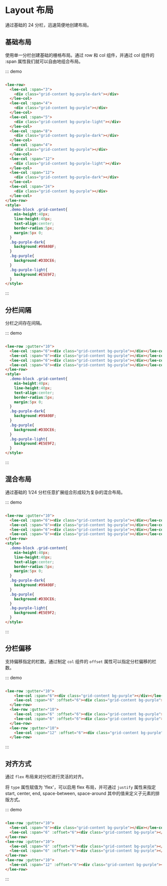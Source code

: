 # Layout 布局

通过基础的 24 分栏，迅速简便地创建布局。
## 基础布局
使用单一分栏创建基础的栅格布局。通过 row 和 col 组件，并通过 col 组件的 :span 属性我们就可以自由地组合布局。
<div class="demo-block">
  <lee-row>
    <lee-col :span="3">
      <div class="grid-content bg-purple-dark"></div>
    </lee-col>
    <lee-col :span="4">
      <div class="grid-content bg-purple"></div>
    </lee-col>
    <lee-col :span="5">
      <div class="grid-content bg-purple-light"></div>
    </lee-col>
    <lee-col :span="8">
      <div class="grid-content bg-purple-dark"></div>
    </lee-col>
    <lee-col :span="4">
      <div class="grid-content bg-purple"></div>
    </lee-col>
    <lee-col :span="12">
      <div class="grid-content bg-purple-light"></div>
    </lee-col>
    <lee-col :span="12">
      <div class="grid-content bg-purple-dark"></div>
    </lee-col>
    <lee-col :span="24">
      <div class="grid-content bg-purple"></div>
    </lee-col>
  </lee-row>
</div>

::: demo
```html

<lee-row>
  <lee-col :span="3">
    <div class="grid-content bg-purple-dark"></div>
  </lee-col>
  <lee-col :span="4">
    <div class="grid-content bg-purple"></div>
  </lee-col>
  <lee-col :span="5">
    <div class="grid-content bg-purple-light"></div>
  </lee-col>
  <lee-col :span="8">
    <div class="grid-content bg-purple-dark"></div>
  </lee-col>
  <lee-col :span="4">
    <div class="grid-content bg-purple"></div>
  </lee-col>
  <lee-col :span="12">
    <div class="grid-content bg-purple-light"></div>
  </lee-col>
  <lee-col :span="12">
    <div class="grid-content bg-purple-dark"></div>
  </lee-col>
  <lee-col :span="24">
    <div class="grid-content bg-purple"></div>
  </lee-col>
</lee-row>
<style>
  .demo-block .grid-content{
    min-height:40px;
    line-height:40px;
    text-align:center;
    border-radius:5px;
    margin:5px 0;
  }
  .bg-purple-dark{
    background:#99A9BF;
  }
  .bg-purple{
    background:#D3DCE6;
  }
  .bg-purple-light{
    background:#E5E9F2;
  }
</style>
```
:::

## 分栏间隔
分栏之间存在间隔。
<div class="demo-block">
  <lee-row :gutter="10">
    <lee-col :span="6"><div class="grid-content bg-purple"></div></lee-col>
    <lee-col :span="6"><div class="grid-content bg-purple"></div></lee-col>
    <lee-col :span="6"><div class="grid-content bg-purple"></div></lee-col>
    <lee-col :span="6"><div class="grid-content bg-purple"></div></lee-col>
  </lee-row>
</div>

::: demo
```html

<lee-row :gutter="10">
  <lee-col :span="6"><div class="grid-content bg-purple"></div></lee-col>
  <lee-col :span="6"><div class="grid-content bg-purple"></div></lee-col>
  <lee-col :span="6"><div class="grid-content bg-purple"></div></lee-col>
  <lee-col :span="6"><div class="grid-content bg-purple"></div></lee-col>
</lee-row>
<style>
  .demo-block .grid-content{
    min-height:40px;
    line-height:40px;
    text-align:center;
    border-radius:5px;
    margin:5px 0;
  }
  .bg-purple-dark{
    background:#99A9BF;
  }
  .bg-purple{
    background:#D3DCE6;
  }
  .bg-purple-light{
    background:#E5E9F2;
  }
</style>
```
:::

## 混合布局
通过基础的 1/24 分栏任意扩展组合形成较为复杂的混合布局。

<div class="demo-block">
  <lee-row :gutter="10">
    <lee-col :span="4"><div class="grid-content bg-purple"></div></lee-col>
    <lee-col :span="5"><div class="grid-content bg-purple"></div></lee-col>
    <lee-col :span="7"><div class="grid-content bg-purple"></div></lee-col>
    <lee-col :span="8"><div class="grid-content bg-purple"></div></lee-col>
    <lee-col :span="8"><div class="grid-content bg-purple"></div></lee-col>
    <lee-col :span="2"><div class="grid-content bg-purple"></div></lee-col>
    <lee-col :span="5"><div class="grid-content bg-purple"></div></lee-col>
    <lee-col :span="4"><div class="grid-content bg-purple"></div></lee-col>
    <lee-col :span="5"><div class="grid-content bg-purple"></div></lee-col>
  </lee-row>
</div>

::: demo
```html

<lee-row :gutter="10">
  <lee-col :span="6"><div class="grid-content bg-purple"></div></lee-col>
  <lee-col :span="6"><div class="grid-content bg-purple"></div></lee-col>
  <lee-col :span="6"><div class="grid-content bg-purple"></div></lee-col>
  <lee-col :span="6"><div class="grid-content bg-purple"></div></lee-col>
</lee-row>
<style>
  .demo-block .grid-content{
    min-height:40px;
    line-height:40px;
    text-align:center;
    border-radius:5px;
    margin:5px 0;
  }
  .bg-purple-dark{
    background:#99A9BF;
  }
  .bg-purple{
    background:#D3DCE6;
  }
  .bg-purple-light{
    background:#E5E9F2;
  }
</style>
```
:::

## 分栏偏移

支持偏移指定的栏数。通过制定 ```col``` 组件的 ```offset``` 属性可以指定分栏偏移的栏数。
<div class="demo-block">
  <lee-row :gutter="10">
    <lee-col :span="6"><div class="grid-content bg-purple"></div></lee-col>
    <lee-col :span="6" :offset="6"><div class="grid-content bg-purple"></div></lee-col>
  </lee-row>
  <lee-row :gutter="10">
    <lee-col :span="6" :offset="6"><div class="grid-content bg-purple"></div></lee-col>
    <lee-col :span="6" :offset="6"><div class="grid-content bg-purple"></div></lee-col>
  </lee-row>
  <lee-row :gutter="10">
    <lee-col :span="12" :offset="6"><div class="grid-content bg-purple"></div></lee-col>
  </lee-row>
</div>

::: demo
```html

<lee-row :gutter="10">
    <lee-col :span="6"><div class="grid-content bg-purple"></div></lee-col>
    <lee-col :span="6" :offset="6"><div class="grid-content bg-purple"></div></lee-col>
  </lee-row>
  <lee-row :gutter="10">
    <lee-col :span="6" :offset="6"><div class="grid-content bg-purple"></div></lee-col>
    <lee-col :span="6" :offset="6"><div class="grid-content bg-purple"></div></lee-col>
  </lee-row>
  <lee-row :gutter="10">
    <lee-col :span="12" :offset="6"><div class="grid-content bg-purple"></div></lee-col>
  </lee-row>
```
:::

## 对齐方式
通过 ```flex``` 布局来对分栏进行灵活的对齐。

将 ```type``` 属性赋值为 'flex'，可以启用 flex 布局，并可通过 ```justify``` 属性来指定 start, center, end, space-between, space-around 其中的值来定义子元素的排版方式。
<div class="demo-block">
  <lee-row :gutter="10" type="flex" class="row-bg">
    <lee-col :span="6"><div class="grid-content bg-purple"></div></lee-col>
    <lee-col :span="6"><div class="grid-content bg-purple"></div></lee-col>
    <lee-col :span="6"><div class="grid-content bg-purple"></div></lee-col>
  </lee-row>
  <lee-row :gutter="10" type="flex" justify="center" class="row-bg">
    <lee-col :span="6"><div class="grid-content bg-purple"></div></lee-col>
    <lee-col :span="6"><div class="grid-content bg-purple"></div></lee-col>
    <lee-col :span="6"><div class="grid-content bg-purple"></div></lee-col>
  </lee-row>
  <lee-row :gutter="10" type="flex" justify="end" class="row-bg">
    <lee-col :span="6"><div class="grid-content bg-purple"></div></lee-col>
    <lee-col :span="6"><div class="grid-content bg-purple"></div></lee-col>
    <lee-col :span="6"><div class="grid-content bg-purple"></div></lee-col>
  </lee-row>
  <lee-row :gutter="10" type="flex" justify="space-between" class="row-bg">
    <lee-col :span="6"><div class="grid-content bg-purple"></div></lee-col>
    <lee-col :span="6"><div class="grid-content bg-purple"></div></lee-col>
    <lee-col :span="6"><div class="grid-content bg-purple"></div></lee-col>
  </lee-row>
  <lee-row :gutter="10" type="flex" justify="space-around" class="row-bg">
    <lee-col :span="6"><div class="grid-content bg-purple"></div></lee-col>
    <lee-col :span="6"><div class="grid-content bg-purple"></div></lee-col>
    <lee-col :span="6"><div class="grid-content bg-purple"></div></lee-col>
  </lee-row>
</div>

::: demo
```html

<lee-row :gutter="10">
  <lee-col :span="6"><div class="grid-content bg-purple"></div></lee-col>
  <lee-col :span="6" :offset="6"><div class="grid-content bg-purple"></div></lee-col>
</lee-row>
<lee-row :gutter="10">
  <lee-col :span="6" :offset="6"><div class="grid-content bg-purple"></div></lee-col>
  <lee-col :span="6" :offset="6"><div class="grid-content bg-purple"></div></lee-col>
</lee-row>
<lee-row :gutter="10">
  <lee-col :span="12" :offset="6"><div class="grid-content bg-purple"></div></lee-col>
</lee-row>
```
:::
